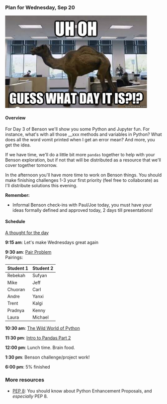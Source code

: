 ### Plan for Wednesday, Sep 20

<img src="img/hump_day.jpg"/>

#### Overview

For Day 3 of Benson we'll show you some Python and Jupyter fun.  For instance, what's with all those \__xxx methods and variables in Python? What does all the word vomit printed when I get an error mean?  And more, you get the idea.    

If we have time, we'll do a little bit more `pandas` together to help with your Benson exploration, but if not that will be distributed as a resource that we'll cover together tomorrow.

In the afternoon you'll have more time to work on Benson things.  You should make finishing challenges 1-3 your first priority (feel free to collaborate) as I'll distribute solutions this evening.

**Remember:**
* Informal Benson check-ins with Paul/Joe today, you must have your ideas formally defined and approved today, 2 days till presentations!

#### Schedule

[A thought for the day](https://twitter.com/hadleywickham/status/565516733516349441)

**9:15 am**: Let's make Wednesdays great again

**9:30 am**: [Pair Problem](pair_guessnum.md)   
Pairings:  

| Student 1 | Student 2 |
|---|---|
| Rebekah | Sufyan |
| Mike | Jeff |
| Chuoran | Carl |
| Andre | Yanxi |
| Trent | Kalgi |
| Pradnya | Kenny |
| Laura | Michael |

**10:30 am**: [The Wild World of Python](Python2.ipynb)      

**11:30 pm**: [Intro to Pandas Part 2](pandas2.ipynb)

**12:00 pm**: Lunch time. Brain food.

**1:30 pm**: Benson challenge/project work!

**6:00 pm**: 5% finished

### More resources
 * [PEP 8](https://www.python.org/dev/peps/pep-0008/): You should know about Python Enhancement Proposals, and _especially_ PEP 8.  
